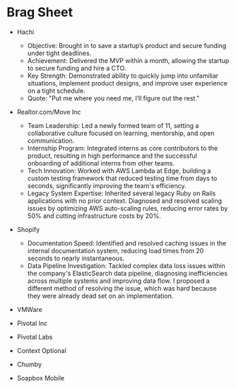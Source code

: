 # Brag Sheet

- Hachi
  - Objective: Brought in to save a startup’s product and secure funding under
    tight deadlines.
  - Achievement: Delivered the MVP within a month, allowing the startup to
    secure funding and hire a CTO.
  - Key Strength: Demonstrated ability to quickly jump into unfamiliar
    situations, implement product designs, and improve user experience on a
    tight schedule.
  - Quote: "Put me where you need me, I’ll figure out the rest."

- Realtor.com/Move Inc
  - Team Leadership: Led a newly formed team of 11, setting a collaborative
    culture focused on learning, mentorship, and open communication.
  - Internship Program: Integrated interns as core contributors to the product,
    resulting in high performance and the successful onboarding of additional
    interns from other teams.
  - Tech Innovation: Worked with AWS Lambda at Edge, building a custom testing
    framework that reduced testing time from days to seconds, significantly
    improving the team's efficiency.
  - Legacy System Expertise: Inherited several legacy Ruby on Rails applications
    with no prior context. Diagnosed and resolved scaling issues by optimizing
    AWS auto-scaling rules, reducing error rates by 50% and cutting
    infrastructure costs by 20%.
- Shopify
  - Documentation Speed: Identified and resolved caching issues in the internal
    documentation system, reducing load times from 20 seconds to nearly
    instantaneous.
  - Data Pipeline Investigation: Tackled complex data loss issues within the
    company's ElasticSearch data pipeline, diagnosing inefficiencies across
    multiple systems and improving data flow. I proposed a different method of
    resolving the issue, which was hard because they were already dead set on an
    implementation.
- VMWare
- Pivotal Inc
- Pivotal Labs
- Context Optional
- Chumby
- Soapbox Mobile
